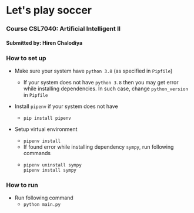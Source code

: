 # Let's play soccer
### Course CSL7040: Artificial Intelligent II
#### Submitted by: Hiren Chalodiya

### How to set up

- Make sure your system have `python 3.8` (as specified in `Pipfile`)
  - If your system does not have `python 3.8` then you may get error while installing dependencies. In such case, change
    `python_version` in `Pipfile`
    
- Install `pipenv` if your system does not have
  - ```pip install pipenv```
    
- Setup virtual environment
  - ```pipenv install```
  - If found error while installing dependency `sympy`, run following commands
  - ```
    pipenv uninstall sympy
    pipenv install sympy
    ``` 
    
### How to run

- Run following command
  - ```python main.py```